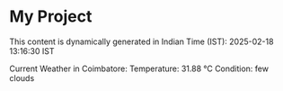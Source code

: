 # My Project

This content is dynamically generated in Indian Time (IST): 2025-02-18 13:16:30 IST


Current Weather in Coimbatore:
Temperature: 31.88 °C
Condition: few clouds

